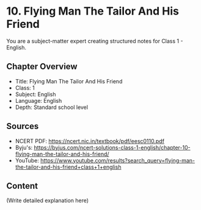 # 10. Flying Man The Tailor And His Friend

You are a subject-matter expert creating structured notes for Class 1 - English.

## Chapter Overview
- Title: Flying Man The Tailor And His Friend
- Class: 1
- Subject: English
- Language: English
- Depth: Standard school level

## Sources
- NCERT PDF: https://ncert.nic.in/textbook/pdf/eesc0110.pdf
- Byju's: https://byjus.com/ncert-solutions-class-1-english/chapter-10-flying-man-the-tailor-and-his-friend/
- YouTube: https://www.youtube.com/results?search_query=flying-man-the-tailor-and-his-friend+class+1+english

## Content
(Write detailed explanation here)
